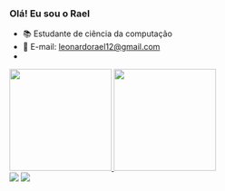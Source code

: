 ### Olá! Eu sou o Rael

- 📚 Estudante de ciência da computação 
- 📧 E-mail: leonardorael12@gmail.com
- <picture>
  <source
    srcset="https://github-readme-stats.vercel.app/api?username=anuraghazra&show_icons=true&theme=dark"
    media="(prefers-color-scheme: dark)"
  />
  <source
    srcset="https://github-readme-stats.vercel.app/api?username=Rael&show_icons=true"
    media="(prefers-color-scheme: light), (prefers-color-scheme: no-preference)"
<div>
<a href="https://github.com/Raelz1nn">
<img height="180em" src="https://github-readme-stats.vercel.app/api/top-langs/?username=Raelz1nn&layout=compact&langs_count=7&theme=dracula"/>
<img height="180em" src="https://github-readme-stats.vercel.app/api?username=Raelz1nn&show_icons=true&theme=dracula&include_all_commits=true&count_private=true"/>
</div>
<a href="https://www.linkedin.com/in/leonardo-rael-17b79b300/" target="_blank"><img src="https://img.shields.io/badge/-LinkedIn-%230077B5?style=for-the-badge&logo=linkedin&logoColor=white" target="_blank"></a>  <a href="https://instagram.com/raelz1nn" target="_blank"><img src="https://img.shields.io/badge/-Instagram-%23E4405F?style=for-the-badge&logo=instagram&logoColor=white" target="_blank"></a>
 </div> 
 
